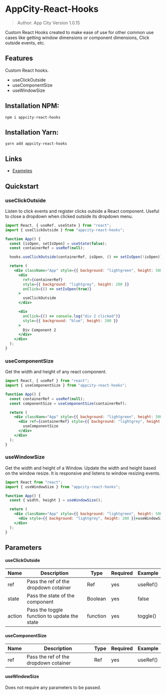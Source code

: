 # AppCity-React-Hooks

> Author: App City
> Version 1.0.15

Custom React Hooks created to make ease of use for other common use cases like getting window dimensions or component dimensions, Click outside events, etc.

## Features

Custom React hooks.

- useClickOutside
- useComponentSize
- useWindowSize

## Installation NPM:

    npm i appcity-react-hooks

## Installation Yarn:

    yarn add appcity-react-hooks

## Links

- [Examples](https://github.com/AppCity/AppCity-React-Hooks/lib/example)

## Quickstart

### useClickOutside

Listen to click events and register clicks outside a React component. Useful to close a dropdown when clicked outside its dropdown menu.

```jsx
import React, { useRef, useState } from "react";
import { useClickOutside } from "appcity-react-hooks";

function App() {
  const [isOpen, setIsOpen] = useState(false);
  const containerRef = useRef(null);

  hooks.useClickOutside(containerRef, isOpen, () => setIsOpen(!isOpen));

  return (
    <div className="App" style={{ background: "lightgreen", height: 500 }}>
      <div
        ref={containerRef}
        style={{ background: "lightgrey", height: 200 }}
        onClick={() => setIsOpen(true)}
      >
        useClickOutside
      </div>

      <div
        onClick={() => console.log("div 2 clicked")}
        style={{ background: "blue", height: 200 }}
      >
        Div Component 2
      </div>
    </div>
  );
}
```

### useComponentSize

Get the width and height of any react component.

```jsx
import React, { useRef } from "react";
import { useComponentSize } from "appcity-react-hooks";

function App() {
  const containerRef = useRef(null);
  const componentSize = useComponentSize(containerRef);

  return (
    <div className="App" style={{ background: "lightgreen", height: 500 }}>
      <div ref={containerRef} style={{ background: "lightgrey", height: 200 }}>
        useComponentSize
      </div>
    </div>
  );
}
```

### useWindowSize

Get the width and height of a Window. Update the width and height based on the window resize. It is responsive and listens to window resizing events.

```jsx
import React from "react";
import { useWindowSize } from "appcity-react-hooks";

function App() {
  const { width, height } = useWindowSize();

  return (
    <div className="App" style={{ background: "lightgreen", height: 500 }}>
      <div style={{ background: "lightgrey", height: 200 }}>useWindowSize</div>
    </div>
  );
}
```

## Parameters

#### useClickOutside

| Name   | Description                                  | Type     | Required | Example  |
| ------ | -------------------------------------------- | -------- | -------- | -------- |
| ref    | Pass the ref of the dropdown cotainer        | Ref      | yes      | useRef() |
| state  | Pass the state of the component              | Boolean  | yes      | false    |
| action | Pass the toggle function to update the state | function | yes      | toggle() |

#### useComponentSize

| Name | Description                           | Type | Required | Example  |
| ---- | ------------------------------------- | ---- | -------- | -------- |
| ref  | Pass the ref of the dropdown cotainer | Ref  | yes      | useRef() |

#### useWindowSize

Does not require any parameters to be passed.

